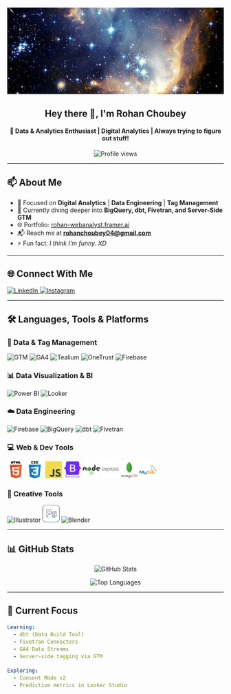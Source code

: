 <!-- Profile GIF Banner -->
<p align="center">
  <img src="https://raw.githubusercontent.com/Rohan99201/Rohan99201/main/rohan.gif" alt="Banner" />
</p>

<h2 align="center">Hey there 👋, I'm Rohan Choubey</h2>
<h4 align="center">🚀 Data & Analytics Enthusiast | Digital Analytics | Always trying to figure out stuff!</h4>

<p align="center">
  <img src="https://komarev.com/ghpvc/?username=Rohan99201&label=Profile%20views&color=129e00&style=plastic" alt="Profile views" />
</p>

---

## 📫 About Me

- 🎯 Focused on **Digital Analytics** | **Data Engineering** | **Tag Management**
- 🧠 Currently diving deeper into **BigQuery, dbt, Fivetran, and Server-Side GTM**
- 🌐 Portfolio: [rohan-webanalyst.framer.ai](https://rohan-webanalyst.framer.ai/)
- 📬 Reach me at **rohanchoubey04@gmail.com**
- ⚡ Fun fact: *I think I’m funny. XD*

---

## 🌐 Connect With Me

<p align="left">
  <a href="https://www.linkedin.com/in/rohan-choubey/" target="_blank">
    <img src="https://cdn.jsdelivr.net/npm/simple-icons@3.0.1/icons/linkedin.svg" alt="LinkedIn" height="30" width="40"/>
  </a>
  <a href="https://instagram.com/rohannn_04" target="_blank">
    <img src="https://cdn.jsdelivr.net/npm/simple-icons@3.0.1/icons/instagram.svg" alt="Instagram" height="30" width="40"/>
  </a>
</p>

---

## 🛠️ Languages, Tools & Platforms

### 🧩 Data & Tag Management
<p>
  <img src="https://cdn.worldvectorlogo.com/logos/google-tag-manager.svg" alt="GTM" width="40" />
  <img src="https://www.vectorlogo.zone/logos/google_analytics/google_analytics-icon.svg" alt="GA4" width="40" />
  <img src="https://www.tealium.com/wp-content/uploads/2020/11/cropped-Tealium_Favicon-180x180.png" alt="Tealium" width="40"/>
  <img src="https://seeklogo.com/images/O/onetrust-logo-0A56B7F638-seeklogo.com.png" alt="OneTrust" width="40"/>
  <img src="https://www.vectorlogo.zone/logos/firebase/firebase-icon.svg" alt="Firebase" width="40"/>
</p>

### 📊 Data Visualization & BI
<p>
  <img src="https://www.vectorlogo.zone/logos/microsoft_powerbi/microsoft_powerbi-ar21~bgwhite.svg" alt="Power BI" width="40"/>
  <img src="https://looker.com/assets/images/looker_logo_icon.svg](https://www.svgrepo.com/show/354012/looker-icon.svg" alt="Looker" width="40"/>
</p>

### ☁️ Data Engineering
<p>
  <img src="https://www.vectorlogo.zone/logos/firebase/firebase-icon.svg" alt="Firebase" width="40"/>
  <img src="https://www.vectorlogo.zone/logos/google_bigquery/google_bigquery-icon.svg" alt="BigQuery" width="40"/>
  <img src="https://avatars.githubusercontent.com/u/36340142?s=200&v=4" alt="dbt" width="40"/>
  <img src="https://avatars.githubusercontent.com/u/37969967?s=200&v=4" alt="Fivetran" width="40"/>
</p>

### 💻 Web & Dev Tools
<p>
  <img src="https://raw.githubusercontent.com/devicons/devicon/master/icons/html5/html5-original-wordmark.svg" alt="html5" width="40"/>
  <img src="https://raw.githubusercontent.com/devicons/devicon/master/icons/css3/css3-original-wordmark.svg" alt="css3" width="40"/>
  <img src="https://raw.githubusercontent.com/devicons/devicon/master/icons/javascript/javascript-original.svg" alt="js" width="40"/>
  <img src="https://raw.githubusercontent.com/devicons/devicon/master/icons/bootstrap/bootstrap-plain-wordmark.svg" alt="bootstrap" width="40"/>
  <img src="https://raw.githubusercontent.com/devicons/devicon/master/icons/nodejs/nodejs-original-wordmark.svg" alt="nodejs" width="40"/>
  <img src="https://raw.githubusercontent.com/devicons/devicon/master/icons/express/express-original-wordmark.svg" alt="express" width="40"/>
  <img src="https://raw.githubusercontent.com/devicons/devicon/master/icons/mongodb/mongodb-original-wordmark.svg" alt="mongodb" width="40"/>
  <img src="https://raw.githubusercontent.com/devicons/devicon/master/icons/mysql/mysql-original-wordmark.svg" alt="mysql" width="40"/>
</p>

### 🎨 Creative Tools
<p>
  <img src="https://www.vectorlogo.zone/logos/adobe_illustrator/adobe_illustrator-icon.svg" alt="Illustrator" width="40"/>
  <img src="https://raw.githubusercontent.com/devicons/devicon/master/icons/photoshop/photoshop-line.svg" alt="Photoshop" width="40"/>
  <img src="https://download.blender.org/branding/community/blender_community_badge_white.svg" alt="Blender" width="40"/>
</p>

---

## 📊 GitHub Stats

<p align="center">
  <img src="https://github-readme-stats.vercel.app/api?username=Rohan99201&show_icons=true&theme=radical" alt="GitHub Stats" />
</p>
<p align="center">
  <img src="https://github-readme-stats.vercel.app/api/top-langs/?username=Rohan99201&layout=compact&theme=radical" alt="Top Languages" />
</p>

---

## 🔭 Current Focus

```yaml
Learning:
  - dbt (Data Build Tool)
  - Fivetran Connectors
  - GA4 Data Streams
  - Server-side tagging via GTM

Exploring:
  - Consent Mode v2
  - Predictive metrics in Looker Studio
